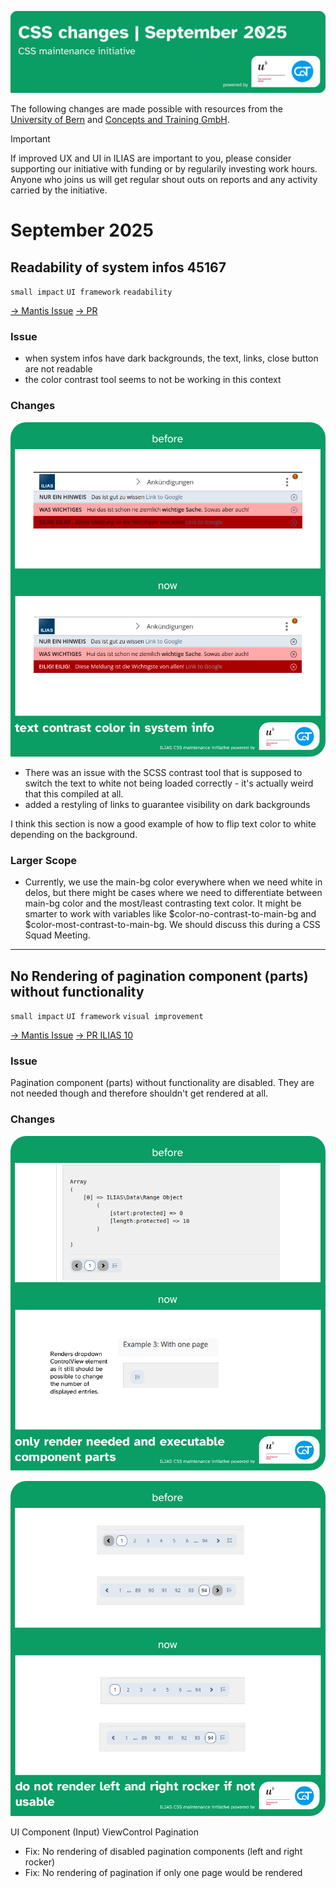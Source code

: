 ![CSS changes September 2025](../../../_imgs/entries/2025/09-September/header_changelog-entry_september.png)

The following changes are made possible with resources from the [University of Bern](https://www.unibe.ch/) and [Concepts and Training GmbH](https://concepts-and-training.de/).

> [!IMPORTANT]
> If improved UX and UI in ILIAS are important to you, please consider supporting our initiative with funding or by regularily investing work hours. Anyone who joins us will get regular shout outs on reports and any activity carried by the initiative.

# September 2025

## Readability of system infos 45167 

`small impact` `UI framework` `readability`

[→ Mantis Issue](https://mantis.ilias.de/view.php?id=45167) [→ PR](https://github.com/ILIAS-eLearning/ILIAS/pull/10098)

### Issue

* when system infos have dark backgrounds, the text, links, close button are not readable
* the color contrast tool seems to not be working in this context

### Changes

![assets_comparison-horizontal-split.png](../../../_imgs/entries/2025/09-September/assets_comparison-horizontal-split.png)

* There was an issue with the SCSS contrast tool that is supposed to switch the text to white not being loaded correctly - it's actually weird that this compiled at all.
* added a restyling of links to guarantee visibility on dark backgrounds

I think this section is now a good example of how to flip text color to white depending on the background.

### Larger Scope

* Currently, we use the main-bg color everywhere when we need white in delos, but there might be cases where we need to differentiate between main-bg color and the most/least contrasting text color. It might be smarter to work with variables like $color-no-contrast-to-main-bg and $color-most-contrast-to-main-bg. We should discuss this during a CSS Squad Meeting.

---

## No Rendering of pagination component (parts) without functionality

`small impact` `UI framework` `visual improvement`

[→ Mantis Issue](https://mantis.ilias.de/view.php?id=45536) [→ PR ILIAS 10](https://github.com/ILIAS-eLearning/ILIAS/pull/10099)

### Issue

Pagination component (parts) without functionality are disabled. They are not needed though and therefore shouldn't get rendered at all.

### Changes

![viewcontrol_pagination_comparison_01](../../../_imgs/entries/2025/09-September/viewcontrol_pagination_comparison_01.png)

![viewcontrol_pagination_comparison_02](../../../_imgs/entries/2025/09-September/viewcontrol_pagination_comparison_02.png)

UI Component (Input) ViewControl Pagination

* Fix: No rendering of disabled pagination components (left and right rocker)
* Fix: No rendering of pagination if only one page would be rendered